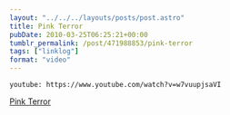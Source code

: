 ```yaml
---
layout: "../../../layouts/posts/post.astro"
title: Pink Terror
pubDate: 2010-03-25T06:25:21+00:00
tumblr_permalink: /post/471988853/pink-terror
tags: ["linklog"]
format: "video"
---
```


`youtube: https://www.youtube.com/watch?v=w7vuupjsaVI`

[Pink Terror][1]

[1]: https://www.youtube.com/watch?v=w7vuupjsaVI
